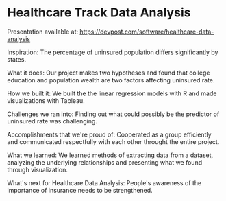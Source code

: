# Healthcare Track Data Analysis

Presentation available at: https://devpost.com/software/healthcare-data-analysis

Inspiration: The percentage of uninsured population differs significantly by states.

What it does: Our project makes two hypotheses and found that college education and population wealth are two factors affecting uninsured rate.

How we built it: We built the the linear regression models with R and made visualizations with Tableau.

Challenges we ran into: Finding out what could possibly be the predictor of uninsured rate was challenging.

Accomplishments that we're proud of: Cooperated as a group efficiently and communicated respectfully with each other throught the entire project.

What we learned: We learned methods of extracting data from a dataset, analyzing the underlying relationships and presenting what we found through visualization.

What's next for Healthcare Data Analysis: People's awareness of the importance of insurance needs to be strengthened.
